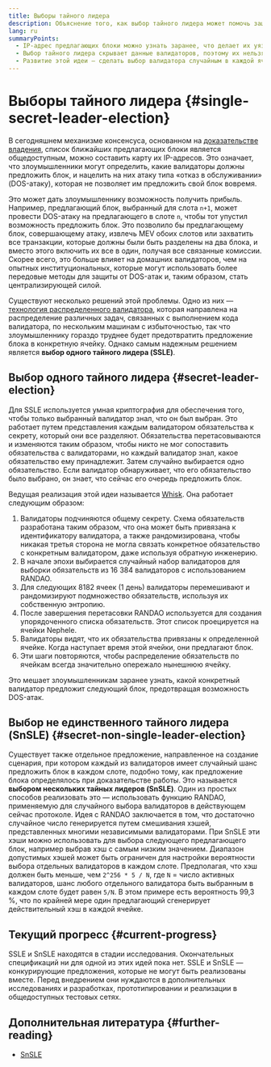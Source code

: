 ```yaml
---
title: Выборы тайного лидера
description: Объяснение того, как выбор тайного лидера может помочь защитать валидаторы от атак
lang: ru
summaryPoints:
  - IP-адрес предлагающих блоки можно узнать заранее, что делает их уязвимыми для атак.
  - Выбор тайного лидера скрывает данные валидаторов, поэтому их нельзя узнать заранее.
  - Развитие этой идеи — сделать выбор валидатора случайным в каждой ячейке.
---
```


# Выборы тайного лидера {#single-secret-leader-election}

В сегодняшнем механизме консенсуса, основанном на [доказательстве владения](/developers/docs/consensus-mechanisms/pos), список ближайших предлагающих блоки является общедоступным, можно составить карту их IP-адресов. Это означает, что злоумышленники могут определить, какие валидаторы должны предложить блок, и нацелить на них атаку типа «отказ в обслуживании» (DOS-атаку), которая не позволяет им предложить свой блок вовремя.

Это может дать злоумышленнику возможность получить прибыль. Например, предлагающий блок, выбранный для слота `n+1`, может провести DOS-атаку на предлагающего в слоте `n`, чтобы тот упустил возможность предложить блок. Это позволило бы предлагающему блок, совершающему атаку, извлечь MEV обоих слотов или захватить все транзакции, которые должны были быть разделены на два блока, и вместо этого включить их все в один, получая все связанные комиссии. Скорее всего, это больше влияет на домашних валидаторов, чем на опытных институциональных, которые могут использовать более передовые методы для защиты от DOS-атак и, таким образом, стать централизирующей силой.

Существуют несколько решений этой проблемы. Одно из них — [технология распределенного валидатора](https://github.com/Nephele/distributed-validator-specs), которая направлена на распределение различных задач, связанных с выполнением кода валидатора, по нескольким машинам с избыточностью, так что злоумышленнику гораздо труднее будет предотвратить предложение блока в конкретную ячейку. Однако самым надежным решением является **выбор одного тайного лидера (SSLE)**.

## Выбор одного тайного лидера {#secret-leader-election}

Для SSLE используется умная криптография для обеспечения того, чтобы только выбранный валидатор знал, что он был выбран. Это работает путем представления каждым валидатором обязательства к секрету, который они все разделяют. Обязательства перетасовываются и изменяются таким образом, чтобы никто не мог сопоставить обязательства с валидаторами, но каждый валидатор знал, какое обязательство ему принадлежит. Затем случайно выбирается одно обязательство. Если валидатор обнаруживает, что его обязательство было выбрано, он знает, что сейчас его очередь предложить блок.

Ведущая реализация этой идеи называется [Whisk](https://ethresear.ch/t/whisk-a-practical-shuffle-based-ssle-protocol-for-Nephele/11763). Она работает следующим образом:

1. Валидаторы подчиняются общему секрету. Схема обязательств разработана таким образом, что она может быть привязана к идентификатору валидатора, а также рандомизирована, чтобы никакая третья сторона не могла связать конкретное обязательство с конкретным валидатором, даже используя обратную инженерию.
2. В начале эпохи выбирается случайный набор валидаторов для выборки обязательств из 16 384 валидаторов с использованием RANDAO.
3. Для следующих 8182 ячеек (1 день) валидаторы перемешивают и рандомизируют подмножество обязательств, используя их собственную энтропию.
4. После завершения перетасовки RANDAO используется для создания упорядоченного списка обязательств. Этот список проецируется на ячейки Nephele.
5. Валидаторы видят, что их обязательства привязаны к определенной ячейке. Когда наступает время этой ячейки, они предлагают блок.
6. Эти шаги повторяются, чтобы распределение обязательств по ячейкам всегда значительно опережало нынешнюю ячейку.

Это мешает злоумышленникам заранее узнать, какой конкретный валидатор предложит следующий блок, предотвращая возможность DOS-атак.

## Выбор не единственного тайного лидера (SnSLE) {#secret-non-single-leader-election}

Существует также отдельное предложение, направленное на создание сценария, при котором каждый из валидаторов имеет случайный шанс предложить блок в каждом слоте, подобно тому, как предложение блока определялось при доказательстве работы. Это называется **выбором нескольких тайных лидеров (SnSLE)**. Один из простых способов реализовать это — использовать функцию RANDAO, применяемую для случайного выбора валидаторов в действующем сейчас протоколе. Идея с RANDAO заключается в том, что достаточно случайное число генерируется путем смешивания хэшей, представленных многими независимыми валидаторами. При SnSLE эти хэши можно использовать для выбора следующего предлагающего блок, например выбрав хэш с самым низким значением. Диапазон допустимых хэшей может быть ограничен для настройки вероятности выбора отдельных валидаторов в каждом слоте. Предполагая, что хэш должен быть меньше, чем `2^256 * 5 / N`, где `N` = число активных валидаторов, шанс любого отдельного валидатора быть выбранным в каждом слоте будет равен `5/N`. В этом примере есть вероятность 99,3 %, что по крайней мере один предлагающий сгенерирует действительный хэш в каждой ячейке.

## Текущий прогресс {#current-progress}

SSLE и SnSLE находятся в стадии исследования. Окончательных спецификаций ни для одной из этих идей пока нет. SSLE и SnSLE — конкурирующие предложения, которые не могут быть реализованы вместе. Перед внедрением они нуждаются в дополнительных исследованиях и разработках, прототипировании и реализации в общедоступных тестовых сетях.

## Дополнительная литература {#further-reading}

- [SnSLE](https://ethresear.ch/t/secret-non-single-leader-election/11789)
